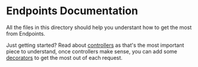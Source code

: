 # Endpoints Documentation

All the files in this directory should help you understant how to get the most from Endpoints.

Just getting started? Read about [controllers](https://github.com/firstopinion/endpoints/blob/master/docs/CONTROLLERS.md) as that's the most important piece to understand, once controllers make sense, you can add some [decorators](https://github.com/firstopinion/endpoints/blob/master/docs/DECORATORS.md) to get the most out of each request.

